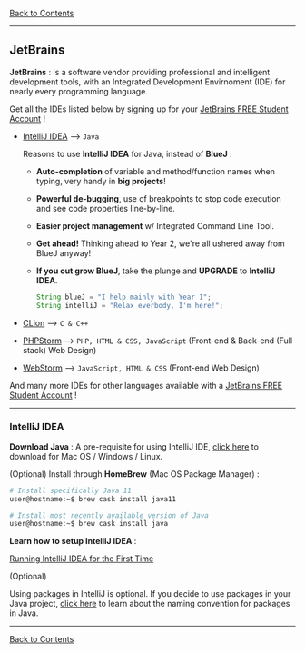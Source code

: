[Back to Contents](../README.md#contents)

---

## <a name="jetbrains"></a>JetBrains

**JetBrains** : is a software vendor providing professional and intelligent development tools, with an Integrated Development Envirnoment (IDE) for nearly every programming language.
    
Get all the IDEs listed below by signing up for your [JetBrains FREE Student Account](https://www.jetbrains.com/student/) !

- [IntelliJ IDEA](https://www.jetbrains.com/idea/) --> `Java`

    Reasons to use **IntelliJ IDEA** for Java, instead of **BlueJ** :
        
    - **Auto-completion** of variable and method/function names when typing, very handy in **big projects**!

    - **Powerful de-bugging**, use of breakpoints to stop code execution and see code properties line-by-line.

    - **Easier project management** w/ Integrated Command Line Tool.
    
    - **Get ahead!** Thinking ahead to Year 2, we're all ushered away from BlueJ anyway!

    - **If you out grow BlueJ**, take the plunge and **UPGRADE** to **IntelliJ IDEA**.

        ```java
        String blueJ = "I help mainly with Year 1";
        String intelliJ = "Relax everbody, I'm here!";
        ```

- [CLion](https://www.jetbrains.com/clion/) --> `C & C++`
    
- [PHPStorm](https://www.jetbrains.com/phpstorm/) --> `PHP, HTML & CSS, JavaScript` (Front-end & Back-end (Full stack) Web Design)

-  [WebStorm](https://www.jetbrains.com/webstorm/) --> `JavaScript, HTML & CSS` (Front-end Web Design)

And many more IDEs for other languages available with a [JetBrains FREE Student Account](https://www.jetbrains.com/student/) !

---

### <a name="intellij"></a>IntelliJ IDEA

**Download Java** : A pre-requisite for using IntelliJ IDE, [click here](https://java.com/en/download/help/download_options.xml) to download for Mac OS / Windows / Linux.

(Optional) Install through **HomeBrew** (Mac OS Package Manager) :

```bash
# Install specifically Java 11
user@hostname:~$ brew cask install java11

# Install most recently available version of Java
user@hostname:~$ brew cask install java
```

**Learn how to setup IntelliJ IDEA** :

[Running IntelliJ IDEA for the First Time](https://youtu.be/c0efB_CKOYo)

(Optional)

Using packages in IntelliJ is optional. If you decide to use packages in your Java project, [click here](https://docs.oracle.com/javase/tutorial/java/package/namingpkgs.html) to learn about the naming convention for packages in Java.

---

[Back to Contents](../README.md#contents)
